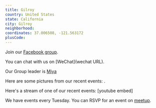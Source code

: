 ```yaml
---
title: Gilroy
country: United States
state: California
city: Gilroy
neighborhood: 
coordinates: 37.006508, -121.563172
plusCode:
---
```

Join our [Facebook group](https://www.facebook.com/groups/free.code.come.gilroy).

You can chat with us on [WeChat](wechat URL).

Our Group leader is [Miya](freecodecamp.org/miya)

Here are some pictures from our recent events:
![]().

Here's a stream of one of our recent events:
[youtube embed]

We have events every Tuesday. You can RSVP for an event on [meetup](meetupurl).
